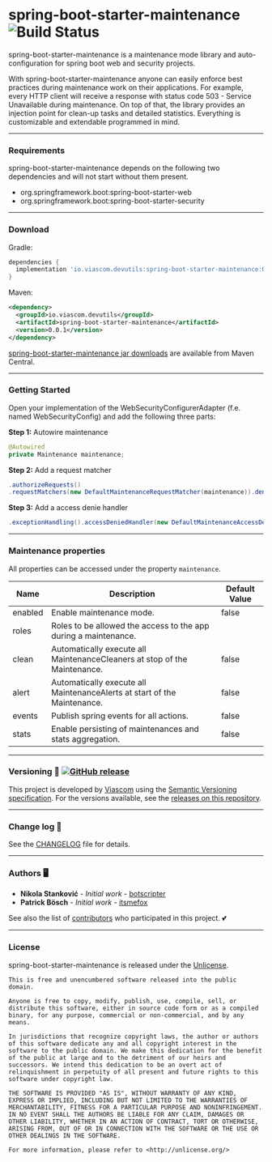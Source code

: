 # spring-boot-starter-maintenance ![Build Status](https://github.com/viascom/spring-boot-starter-maintenance/actions/workflows/build.yml/badge.svg)

spring-boot-starter-maintenance is a maintenance mode library and auto-configuration for spring boot web and security projects.

With spring-boot-starter-maintenance anyone can easily enforce best practices during maintenance work on their applications. For example, every HTTP client will receive a response with status code 503 - Service Unavailable during maintenance. On top of that, the library provides an injection point for clean-up tasks and detailed statistics. Everything is customizable and extendable programmed in mind.

---

### Requirements

spring-boot-starter-maintenance depends on the following two dependencies and will not start without them present.

- org.springframework.boot:spring-boot-starter-web
- org.springframework.boot:spring-boot-starter-security

---

### Download

Gradle:
```gradle
dependencies {
  implementation 'io.viascom.devutils:spring-boot-starter-maintenance:0.0.1'
}
```

Maven:
```xml
<dependency>
  <groupId>io.viascom.devutils</groupId>
  <artifactId>spring-boot-starter-maintenance</artifactId>
  <version>0.0.1</version>
</dependency>
```

[spring-boot-starter-maintenance jar downloads](https://maven-badges.herokuapp.com/maven-central/io.viascom.devutils/spring-boot-starter-maintenance) are available from Maven Central.

---

### Getting Started

Open your implementation of the WebSecurityConfigurerAdapter (f.e. named WebSecurityConfig) and add the following three parts:

**Step 1:** Autowire maintenance
```java
@Autowired
private Maintenance maintenance;
```

**Step 2:** Add a request matcher
```java
.authorizeRequests()
.requestMatchers(new DefaultMaintenanceRequestMatcher(maintenance)).denyAll()
```

**Step 3:** Add a access denie handler
```java
.exceptionHandling().accessDeniedHandler(new DefaultMaintenanceAccessDeniedHandler(maintenance))
```

---
### Maintenance properties

All properties can be accessed under the property `maintenance`.

| Name    | Description                                                               | Default Value |
|---------|---------------------------------------------------------------------------|---------------|
| enabled | Enable maintenance mode.                                                  | false         |
| roles   | Roles to be allowed the access to the app during a maintenance.           |               |
| clean   | Automatically execute all MaintenanceCleaners at stop of the Maintenance. | false         |
| alert   | Automatically execute all MaintenanceAlerts at start of the Maintenance.  | false         |
| events  | Publish spring events for all actions.                                    | false         |
| stats   | Enable persisting of maintenances and stats aggregation.                  | false         |

---

### Versioning 🔖 [![GitHub release](https://img.shields.io/github/release/viascom/spring-boot-starter-maintenance/all?logo=GitHub)](https://github.com/viascom/spring-boot-starter-maintenance/releases/latest)

This project is developed by [Viascom](https://github.com/viascom) using the [Semantic Versioning specification](https://semver.org). For the versions available, see the [releases on this repository](https://github.com/viascom/spring-boot-starter-maintenance/releases).

---

### Change log 📝

See the [CHANGELOG](CHANGELOG.md) file for details.

---

### Authors 🖥️

* **Nikola Stanković** - *Initial work* - [botscripter](https://github.com/botscripter)
* **Patrick Bösch** - *Initial work* - [itsmefox](https://github.com/itsmefox)

See also the list of [contributors](https://github.com/viascom/spring-boot-starter-maintenance/contributors) who participated in this project. 💕

---

### License

spring-boot-starter-maintenance is released under the [Unlicense](LICENSE).

```
This is free and unencumbered software released into the public domain.

Anyone is free to copy, modify, publish, use, compile, sell, or
distribute this software, either in source code form or as a compiled
binary, for any purpose, commercial or non-commercial, and by any
means.

In jurisdictions that recognize copyright laws, the author or authors
of this software dedicate any and all copyright interest in the
software to the public domain. We make this dedication for the benefit
of the public at large and to the detriment of our heirs and
successors. We intend this dedication to be an overt act of
relinquishment in perpetuity of all present and future rights to this
software under copyright law.

THE SOFTWARE IS PROVIDED "AS IS", WITHOUT WARRANTY OF ANY KIND,
EXPRESS OR IMPLIED, INCLUDING BUT NOT LIMITED TO THE WARRANTIES OF
MERCHANTABILITY, FITNESS FOR A PARTICULAR PURPOSE AND NONINFRINGEMENT.
IN NO EVENT SHALL THE AUTHORS BE LIABLE FOR ANY CLAIM, DAMAGES OR
OTHER LIABILITY, WHETHER IN AN ACTION OF CONTRACT, TORT OR OTHERWISE,
ARISING FROM, OUT OF OR IN CONNECTION WITH THE SOFTWARE OR THE USE OR
OTHER DEALINGS IN THE SOFTWARE.

For more information, please refer to <http://unlicense.org/>
```
